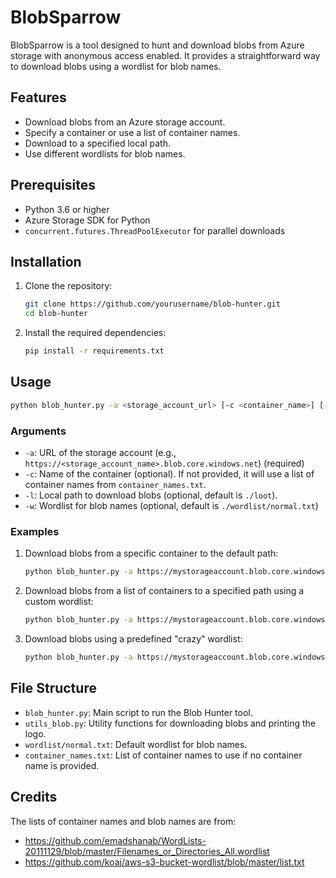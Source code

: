 # BlobSparrow

BlobSparrow is a tool designed to hunt and download blobs from Azure storage with anonymous access enabled. It provides a straightforward way to download blobs using a wordlist for blob names.

## Features

- Download blobs from an Azure storage account.
- Specify a container or use a list of container names.
- Download to a specified local path.
- Use different wordlists for blob names.

## Prerequisites

- Python 3.6 or higher
- Azure Storage SDK for Python
- `concurrent.futures.ThreadPoolExecutor` for parallel downloads

## Installation

1. Clone the repository:

   ```bash
   git clone https://github.com/yourusername/blob-hunter.git
   cd blob-hunter
   ```

2. Install the required dependencies:

   ```bash
   pip install -r requirements.txt
   ```

## Usage

```bash
python blob_hunter.py -a <storage_account_url> [-c <container_name>] [-l <local_path>] [-w <wordlist>]
```

### Arguments

- `-a`: URL of the storage account (e.g., `https://<storage_account_name>.blob.core.windows.net`) (required)
- `-c`: Name of the container (optional). If not provided, it will use a list of container names from `container_names.txt`.
- `-l`: Local path to download blobs (optional, default is `./loot`).
- `-w`: Wordlist for blob names (optional, default is `./wordlist/normal.txt`)

### Examples

1. Download blobs from a specific container to the default path:

   ```bash
   python blob_hunter.py -a https://mystorageaccount.blob.core.windows.net -c mycontainer
   ```

2. Download blobs from a list of containers to a specified path using a custom wordlist:

   ```bash
   python blob_hunter.py -a https://mystorageaccount.blob.core.windows.net -l ./myloot -w ./mywordlist.txt
   ```

3. Download blobs using a predefined "crazy" wordlist:

   ```bash
   python blob_hunter.py -a https://mystorageaccount.blob.core.windows.net -w crazy
   ```

## File Structure

- `blob_hunter.py`: Main script to run the Blob Hunter tool.
- `utils_blob.py`: Utility functions for downloading blobs and printing the logo.
- `wordlist/normal.txt`: Default wordlist for blob names.
- `container_names.txt`: List of container names to use if no container name is provided.

## Credits

The lists of container names and blob names are from:

- https://github.com/emadshanab/WordLists-20111129/blob/master/Filenames_or_Directories_All.wordlist
- https://github.com/koaj/aws-s3-bucket-wordlist/blob/master/list.txt